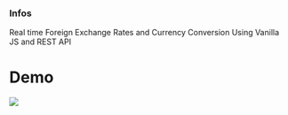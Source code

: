 ### Infos

Real time Foreign Exchange Rates and Currency Conversion Using Vanilla JS and REST API



# Demo
![](https://raw.githubusercontent.com/adnanedrief/Real-time-Foreign-Exchange-Rates-and-Currency-Conversion/main/D%C3%A9mo.gif?token=ASH4O3WICSLCCV3FZBMIGBDBQ3ZZY)

